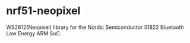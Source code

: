 nrf51-neopixel
==============

WS2812(Neopixel) library for the Nordic Semiconductor 51822 Bluetooth Low Energy ARM SoC.
